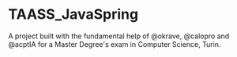 # TAASS_JavaSpring
A project built with the fundamental help of @okrave, @calopro and @acptIA for a Master Degree's exam in Computer Science, Turin.
